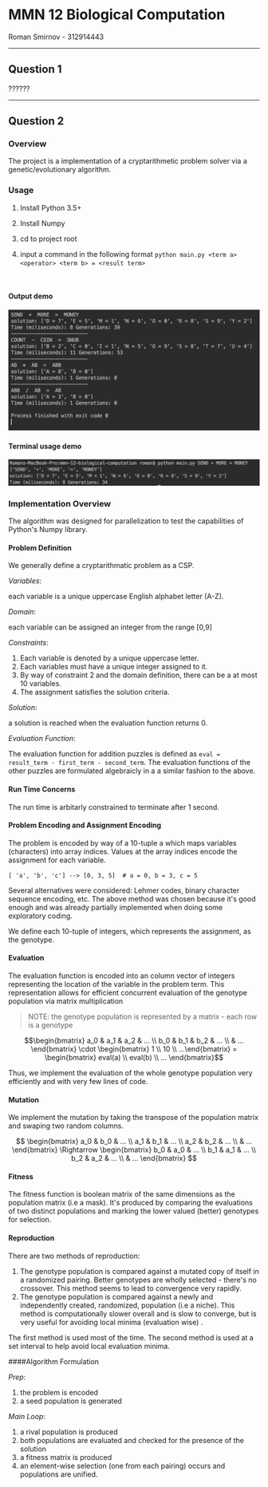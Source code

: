 # MMN 12 Biological Computation

Roman Smirnov - 312914443

-------------------------------------------------

## Question 1

??????

---------------------------------------------------

## Question 2

### Overview

The project is a implementation of a cryptarithmetic problem solver via a genetic/evolutionary algorithm.

### Usage

1. Install Python 3.5+

2. Install Numpy

3. cd to project root

4. input a command in the following format ``` python main.py <term a> <operator> <term b> = <result term> ```

   ​

#### Output demo

![output example](test_run_example.png)

#### Terminal usage demo 

![terminal run example](terminal_run_example.png)



### Implementation Overview

The algorithm was designed for parallelization to test the capabilities of Python's Numpy library.

#### Problem Definition

We generally define a cryptarithmatic problem as a CSP.

_Variables_: 

each variable is a unique uppercase English alphabet letter (A-Z).

_Domain_: 

each variable can be assigned an integer from the range [0,9]

_Constraints_:

1. Each variable is denoted by a unique uppercase letter. 
2. Each variables must have a unique integer assigned to it. 
3. By way of constraint 2 and the domain definition, there can be a at most 10 variables. 
4. The assignment satisfies the solution criteria.

_Solution_:

 a  solution is reached when the evaluation function returns 0.

_Evaluation Function_:

The evaluation function for addition puzzles is defined as ```` eval = result_term - first_term - second_term ````. The evaluation functions of the other puzzles are formulated algebraicly in a a similar fashion to the above. 

#### Run Time Concerns

The run time is arbitarly constrained to terminate after 1 second.

#### Problem Encoding and Assignment Encoding

The problem is encoded by way of a 10-tuple a which maps variables (characters) into array indices. Values at the array indices encode the assignment for each variable. 

```
[ 'a', 'b', 'c'] --> [0, 3, 5]	# a = 0, b = 3, c = 5
```

Several alternatives were considered: Lehmer codes, binary character sequence encoding, etc. The above method was chosen because it's good enough and was already partially implemented when doing some exploratory coding. 

We define each 10-tuple of integers, which represents the assignment,  as the genotype.

#### Evaluation

The evaluation function is encoded into an column vector of integers representing the location of the variable in the problem term. This representation allows for efficient concurrent evaluation of the genotype population via matrix multiplication

> NOTE: the genotype population is represented by a matrix - each row is a genotype

$$\begin{bmatrix} a_0 & a_1 & a_2 & ... \\ b_0 & b_1 & b_2 & … \\ & … \end{bmatrix} \cdot \begin{bmatrix} 1 \\ 10  \\ ...\end{bmatrix} =  \begin{bmatrix} eval(a) \\ eval(b) \\ ... \end{bmatrix}$$ 

Thus, we implement the evaluation of the whole genotype population very efficiently and with very few lines of code. 

#### Mutation

We implement the mutation by taking the transpose of the population matrix and swaping two random columns. 

$$ \begin{bmatrix} a_0 & b_0 &   ... \\ a_1 & b_1 & ... \\ a_2 & b_2 & … \\ & ... \end{bmatrix} \Rightarrow  \begin{bmatrix} b_0 & a_0 &   ... \\ b_1 & a_1 & ... \\ b_2 & a_2 & … \\ & ... \end{bmatrix}   $$

#### Fitness 

The fitness function is boolean matrix of the same dimensions as the population matrix (i.e a mask). It's produced by comparing the evaluations of two distinct populations and marking the lower valued (better) genotypes for selection. 

#### Reproduction

There are two methods of reproduction:

1. The genotype population is compared against a mutated copy of itself in a randomized pairing. Better genotypes are wholly selected - there's no crossover. This method seems to lead to convergence very rapidly. 
2. The genotype population is compared against a newly and independently created, randomized, population (i.e a niche). This method is computationally slower overall and is slow to converge, but is very useful for avoiding local minima (evaluation wise) . 

The first method is used most of the time. The second method is used at  a set interval to help avoid local evaluation minima. 

####Algorithm Formulation

_Prep_:

1. the problem is encoded 
2. a seed population is generated 

_Main Loop_:

1. a rival population is produced 
2. both populations are evaluated and checked for the presence of the solution 
3. a fitness matrix is produced
4. an element-wise selection (one from each pairing) occurs and populations are unified. 











